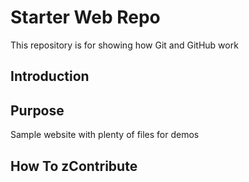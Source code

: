# Starter Web Repo

This repository is for showing how Git and GitHub work

## Introduction

## Purpose

Sample website with plenty of files for demos

## How To zContribute